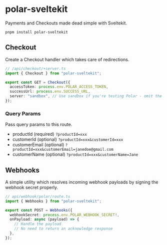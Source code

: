 # polar-sveltekit

Payments and Checkouts made dead simple with Sveltekit.

`pnpm install polar-sveltekit`

## Checkout

Create a Checkout handler which takes care of redirections.

```typescript
// /api/checkout/+server.ts
import { Checkout } from "polar-sveltekit";

export const GET = Checkout({
  accessToken: process.env.POLAR_ACCESS_TOKEN,
  successUrl: process.env.SUCCESS_URL,
  server: "sandbox", // Use sandbox if you're testing Polar - omit the parameter or pass 'production' otherwise
});
```

### Query Params

Pass query params to this route.

- productId (required) `?productId=xxx`
- customerId (optional) `?productId=xxx&customerId=xxx`
- customerEmail (optional) `?productId=xxx&customerEmail=janedoe@gmail.com`
- customerName (optional) `?productId=xxx&customerName=Jane`

## Webhooks

A simple utility which resolves incoming webhook payloads by signing the webhook secret properly.

```typescript
// api/webhook/polar/route.ts
import { Webhooks } from "polar-sveltekit";

export const POST = Webhooks({
  webhookSecret: process.env.POLAR_WEBHOOK_SECRET!,
  onPayload: async (payload) => {
    // Handle the payload
    // No need to return an acknowledge response
  },
});
```
